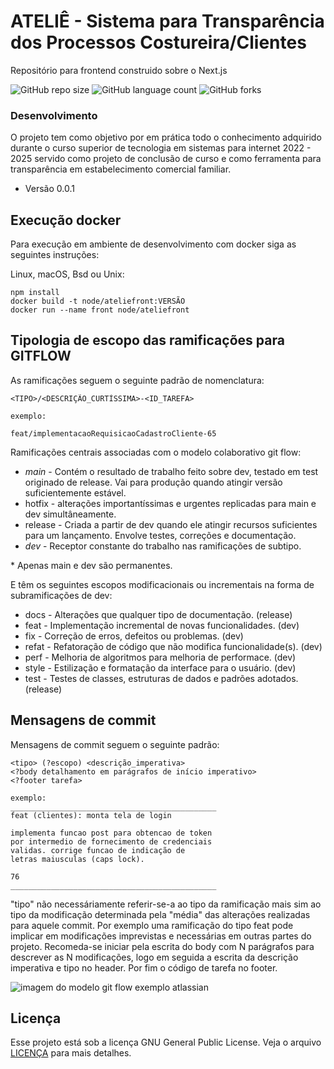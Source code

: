# ATELIÊ - Sistema para Transparência dos Processos Costureira/Clientes

Repositório para frontend construido sobre o Next.js

![GitHub repo size](https://img.shields.io/github/repo-size/iuricode/README-template?style=for-the-badge)
![GitHub language count](https://img.shields.io/github/languages/count/iuricode/README-template?style=for-the-badge)
![GitHub forks](https://img.shields.io/github/forks/iuricode/README-template?style=for-the-badge)


### Desenvolvimento

O projeto tem como objetivo por em prática
todo o conhecimento adquirido durante o curso
superior de tecnologia em sistemas para internet
2022 \- 2025 servido como projeto de conclusão de
curso e como ferramenta para transparência em
estabelecimento comercial familiar.

- Versão 0.0.1

## Execução docker

Para execução em ambiente de desenvolvimento com docker
siga as seguintes instruções:

Linux, macOS, Bsd ou Unix:

```
npm install
docker build -t node/ateliefront:VERSÃO
docker run --name front node/ateliefront
```

## Tipologia de escopo das ramificações para GITFLOW

As ramificações seguem o seguinte padrão de nomenclatura:

```
<TIPO>/<DESCRIÇÃO_CURTÍSSIMA>-<ID_TAREFA>

exemplo:

feat/implementacaoRequisicaoCadastroCliente-65
```


Ramificações centrais associadas com o modelo colaborativo git flow:
- *main* \- Contém o resultado de trabalho feito sobre dev, testado em test originado de release. Vai para produção quando atingir versão suficientemente estável.
- hotfix \- alterações importantíssimas e urgentes replicadas para main e dev simultâneamente.
- release \- Criada a partir de dev quando ele atingir recursos suficientes para um lançamento. Envolve testes, correções e documentação.
- *dev* \- Receptor constante do trabalho nas ramificações de subtipo.

\* Apenas main e dev são permanentes.

E têm os seguintes escopos modificacionais ou incrementais na forma de subramificações de dev:

- docs \- Alterações que qualquer tipo de documentação. (release)
- feat \- Implementação incremental de novas funcionalidades. (dev)
- fix \- Correção de erros, defeitos ou problemas. (dev)
- refat \- Refatoração de código que não modifica funcionalidade(s). (dev)
- perf \- Melhoria de algoritmos para melhoria de performace. (dev)
- style \- Estilização e formatação da interface para o usuário. (dev)
- test \- Testes de classes, estruturas de dados e padrões adotados. (release)

## Mensagens de commit

Mensagens de commit seguem o seguinte padrão:

```
<tipo> (?escopo) <descrição_imperativa>
<?body detalhamento em parágrafos de início imperativo>
<?footer tarefa>

exemplo:
______________________________________________
feat (clientes): monta tela de login

implementa funcao post para obtencao de token
por intermedio de fornecimento de credenciais
validas. corrige funcao de indicação de
letras maiusculas (caps lock).

76
______________________________________________

```

"tipo" não necessáriamente referir-se-a ao tipo da ramificação
mais sim ao tipo da modificação determinada pela "média" das
alterações realizadas para aquele commit. Por exemplo uma ramificação
do tipo feat pode implicar em modificações imprevistas e necessárias
em outras partes do projeto. Recomeda-se iniciar pela escrita do body
com N parágrafos para descrever as N modificações, logo em seguida a escrita da descrição
imperativa e tipo no header. Por fim o código de tarefa no footer.

<img src="https://wac-cdn.atlassian.com/dam/jcr:cc0b526e-adb7-4d45-874e-9bcea9898b4a/04%20Hotfix%20branches.svg?cdnVersion=2528" alt="imagem do modelo git flow exemplo atlassian" />

## Licença

Esse projeto está sob a licença GNU General Public License. Veja o arquivo [LICENÇA](LICENSE.md) para mais detalhes.
